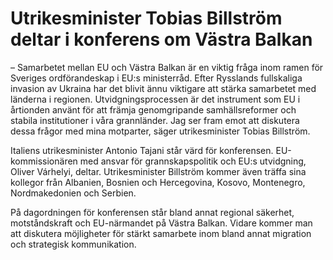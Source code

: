# Utrikesminister Tobias Billström deltar i konferens om Västra Balkan

– Samarbetet mellan EU och Västra Balkan är en viktig fråga inom ramen för Sveriges ordförandeskap i EU:s ministerråd. Efter Rysslands fullskaliga invasion av Ukraina har det blivit ännu viktigare att stärka samarbetet med länderna i regionen. Utvidgningsprocessen är det instrument som EU i årtionden använt för att främja genomgripande samhällsreformer och stabila institutioner i våra grannländer. Jag ser fram emot att diskutera dessa frågor med mina motparter, säger utrikesminister Tobias Billström.

Italiens utrikesminister Antonio Tajani står värd för konferensen. EU-kommissionären med ansvar för grannskapspolitik och EU:s utvidgning, Oliver Várhelyi, deltar. Utrikesminister Billström kommer även träffa sina kollegor från Albanien, Bosnien och Hercegovina, Kosovo, Montenegro, Nordmakedonien och Serbien.

På dagordningen för konferensen står bland annat regional säkerhet, motståndskraft och EU-närmandet på Västra Balkan. Vidare kommer man att diskutera möjligheter för stärkt samarbete inom bland annat migration och strategisk kommunikation.
